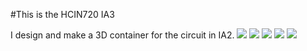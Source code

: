 #This is the HCIN720 IA3

I design and make a 3D container for the circuit in IA2. 
![][model]
![][top]
![][front]
![][back]
![][inside]

[model]:https://github.com/Zhiyuan1991/HCIN720-IA3/raw/master/images/model.JPG
[top]:https://github.com/Zhiyuan1991/HCIN720-IA3/raw/master/images/top.JPG
[front]:https://github.com/Zhiyuan1991/HCIN720-IA3/raw/master/images/front.JPG
[back]:https://github.com/Zhiyuan1991/HCIN720-IA3/raw/master/images/back.JPG
[inside]:https://github.com/Zhiyuan1991/HCIN720-IA3/raw/master/images/inside.JPG
